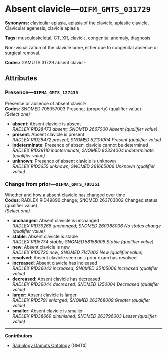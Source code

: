 # Absent clavicle—`OIFM_GMTS_031729`

**Synonyms:** clavicular aplasia, aplasia of the clavicle, aplastic clavicle, Clavicular agenesis, clavicle aplasia

**Tags:** musculoskeletal, CT, XR, clavicle, congenital anomaly, diagnosis

Non-visualization of the clavicle bone, either due to congenital absence or surgical removal.

**Codes:** GAMUTS 31729 absent clavicle

## Attributes

### Presence—`OIFMA_GMTS_127435`

Presence or absence of absent clavicle  
**Codes**: SNOMED 705057003 Presence (property) (qualifier value)  
*(Select one)*

- **absent**: Absent clavicle is absent  
_RADLEX RID28473 absent; SNOMED 2667000 Absent (qualifier value)_
- **present**: Absent clavicle is present  
_RADLEX RID28472 present; SNOMED 52101004 Present (qualifier value)_
- **indeterminate**: Presence of absent clavicle cannot be determined  
_RADLEX RID39110 indeterminate; SNOMED 82334004 Indeterminate (qualifier value)_
- **unknown**: Presence of absent clavicle is unknown  
_RADLEX RID5655 unknown; SNOMED 261665006 Unknown (qualifier value)_

### Change from prior—`OIFMA_GMTS_708151`

Whether and how a absent clavicle has changed over time  
**Codes**: RADLEX RID49896 change; SNOMED 263703002 Changed status (qualifier value)  
*(Select one)*

- **unchanged**: Absent clavicle is unchanged  
_RADLEX RID39268 unchanged; SNOMED 260388006 No status change (qualifier value)_
- **stable**: Absent clavicle is stable  
_RADLEX RID5734 stable; SNOMED 58158008 Stable (qualifier value)_
- **new**: Absent clavicle is new  
_RADLEX RID5720 new; SNOMED 7147002 New (qualifier value)_
- **resolved**: Absent clavicle seen on a prior exam has resolved  
- **increased**: Absent clavicle has increased  
_RADLEX RID36043 increased; SNOMED 35105006 Increased (qualifier value)_
- **decreased**: Absent clavicle has decreased  
_RADLEX RID36044 decreased; SNOMED 1250004 Decreased (qualifier value)_
- **larger**: Absent clavicle is larger  
_RADLEX RID5791 enlarged; SNOMED 263768009 Greater (qualifier value)_
- **smaller**: Absent clavicle is smaller  
_RADLEX RID38669 diminished; SNOMED 263796003 Lesser (qualifier value)_

---

**Contributors**

- [Radiology Gamuts Ontology](https://gamuts.net/) (GMTS)